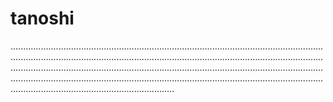 # tanoshi
.................................................................................................................................................................................................................................................................................................................................................................................................................................................................................................................................................................................